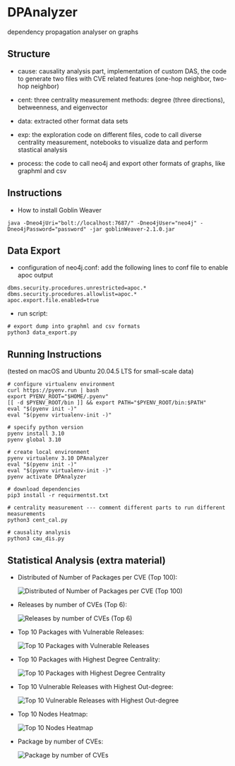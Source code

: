 # DPAnalyzer
dependency propagation analyser on graphs

## Structure

- cause: causality analysis part, implementation of custom DAS, the code to generate two files with CVE related features (one-hop neighbor, two-hop neighbor)

- cent: three centrality measurement methods: degree (three directions), betweenness, and eigenvector

- data: extracted other format data sets

- exp: the exploration code on different files, code to call diverse centrality measurement, notebooks to visualize data and perform stastical analysis

- process: the code to call neo4j and export other formats of graphs, like graphml and csv


## Instructions
- How to install Goblin Weaver
```
java -Dneo4jUri="bolt://localhost:7687/" -Dneo4jUser="neo4j" -Dneo4jPassword="password" -jar goblinWeaver-2.1.0.jar
```

## Data Export
- configuration of neo4j.conf: add the following lines to conf file to enable apoc output
```
dbms.security.procedures.unrestricted=apoc.*
dbms.security.procedures.allowlist=apoc.*
apoc.export.file.enabled=true
```

- run script:
```
# export dump into graphml and csv formats
python3 data_export.py
```

## Running Instructions 
(tested on macOS and Ubuntu 20.04.5 LTS for small-scale data)

```
# configure virtualenv environment
curl https://pyenv.run | bash
export PYENV_ROOT="$HOME/.pyenv"
[[ -d $PYENV_ROOT/bin ]] && export PATH="$PYENV_ROOT/bin:$PATH"
eval "$(pyenv init -)"
eval "$(pyenv virtualenv-init -)"

# specify python version
pyenv install 3.10
pyenv global 3.10

# create local environment
pyenv virtualenv 3.10 DPAnalyzer
eval "$(pyenv init -)"
eval "$(pyenv virtualenv-init -)"
pyenv activate DPAnalyzer

# download dependencies
pip3 install -r requirmentst.txt

# centrality measurement --- comment different parts to run different measurements
python3 cent_cal.py

# causality analysis
python3 cau_dis.py

```


## Statistical Analysis (extra material)

- Distributed of Number of Packages per CVE (Top 100):
    
    ![Distributed of Number of Packages per CVE (Top 100)](imgs/number_of_packages.png)


- Releases by number of CVEs (Top 6):

    ![Releases by number of CVEs (Top 6)](imgs/releases_by_num_cve.png)


- Top 10 Packages with Vulnerable Releases: 
    
    ![Top 10 Packages with Vulnerable Releases](imgs/top_10_degree_releases_with_cve.png)


- Top 10 Packages with Highest Degree Centrality:   

    ![Top 10 Packages with Highest Degree Centrality](imgs/top_10_degree_packs.png)


- Top 10 Vulnerable Releases with Highest Out-degree:

    ![Top 10 Vulnerable Releases with Highest Out-degree](imgs/top_10_degree_releases_with_cve.png)


- Top 10 Nodes Heatmap:

    ![Top 10 Nodes Heatmap](imgs/cent_heatmap.png)

- Package by number of CVEs:

    ![Package by number of CVEs](imgs/packages_by_num_cve.png)

